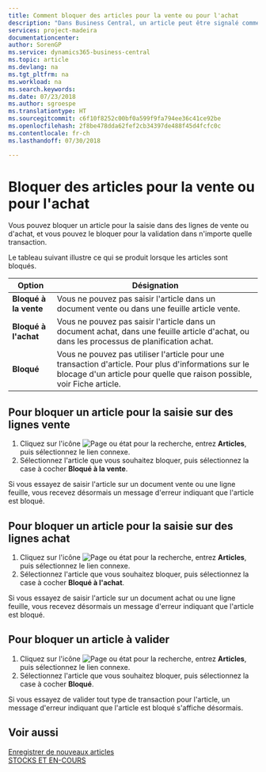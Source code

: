 ```yaml
---
title: Comment bloquer des articles pour la vente ou pour l'achat
description: "Dans Business Central, un article peut être signalé comme bloqué pour la vente, bloqué pour l'achat ou bloqué dans tous les cas."
services: project-madeira
documentationcenter: 
author: SorenGP
ms.service: dynamics365-business-central
ms.topic: article
ms.devlang: na
ms.tgt_pltfrm: na
ms.workload: na
ms.search.keywords: 
ms.date: 07/23/2018
ms.author: sgroespe
ms.translationtype: HT
ms.sourcegitcommit: c6f10f8252c00bf0a599f9fa794ee36c41ce92be
ms.openlocfilehash: 2f8be478dda62fef2cb34397de488f45d4fcfc0c
ms.contentlocale: fr-ch
ms.lasthandoff: 07/30/2018

---
```

# <a name="block-items-from-sales-or-purchasing"></a>Bloquer des articles pour la vente ou pour l'achat
Vous pouvez bloquer un article pour la saisie dans des lignes de vente ou d'achat, et vous pouvez le bloquer pour la validation dans n'importe quelle transaction.  

Le tableau suivant illustre ce qui se produit lorsque les articles sont bloqués.  

|Option|Désignation|  
|--------------------|------------|  
|**Bloqué à la vente**|Vous ne pouvez pas saisir l'article dans un document vente ou dans une feuille article vente.|  
|**Bloqué à l'achat**|Vous ne pouvez pas saisir l'article dans un document achat, dans une feuille article d'achat, ou dans les processus de planification achat.|  
|**Bloqué**|Vous ne pouvez pas utiliser l'article pour une transaction d'article. Pour plus d'informations sur le blocage d'un article pour quelle que raison possible, voir Fiche article.|  

## <a name="to-block-an-item-from-being-entered-on-sales-lines"></a>Pour bloquer un article pour la saisie sur des lignes vente  

1.  Cliquez sur l'icône ![Page ou état pour la recherche](media/ui-search/search_small.png "Page ou état pour la recherche"), entrez **Articles**, puis sélectionnez le lien connexe.  
2.  Sélectionnez l'article que vous souhaitez bloquer, puis sélectionnez la case à cocher **Bloqué à la vente**.  

Si vous essayez de saisir l'article sur un document vente ou une ligne feuille, vous recevez désormais un message d'erreur indiquant que l'article est bloqué.

## <a name="to-block-an-item-from-being-entered-on-purchase-lines"></a>Pour bloquer un article pour la saisie sur des lignes achat  

1.  Cliquez sur l'icône ![Page ou état pour la recherche](media/ui-search/search_small.png "Page ou état pour la recherche"), entrez **Articles**, puis sélectionnez le lien connexe.  
2.  Sélectionnez l'article que vous souhaitez bloquer, puis sélectionnez la case à cocher **Bloqué à l'achat**.  

Si vous essayez de saisir l'article sur un document achat ou une ligne feuille, vous recevez désormais un message d'erreur indiquant que l'article est bloqué.

## <a name="to-block-an-item-from-being-posted"></a>Pour bloquer un article à valider
1. Cliquez sur l'icône ![Page ou état pour la recherche](media/ui-search/search_small.png "Page ou état pour la recherche"), entrez **Articles**, puis sélectionnez le lien connexe.
2. Sélectionnez l'article que vous souhaitez bloquer, puis sélectionnez la case à cocher **Bloqué**.

Si vous essayez de valider tout type de transaction pour l'article, un message d'erreur indiquant que l'article est bloqué s'affiche désormais.

## <a name="see-also"></a>Voir aussi  
[Enregistrer de nouveaux articles](inventory-how-register-new-items.md)  
[STOCKS ET EN-COURS](inventory-manage-inventory.md)  

